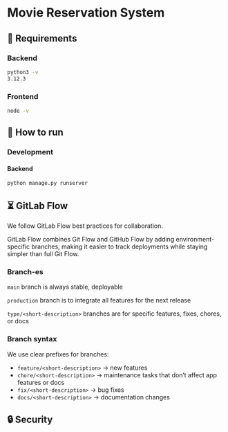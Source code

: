 # Movie Reservation System

## 🔦 Requirements

### Backend

```bash
python3 -v
3.12.3
```

### Frontend

```bash
node -v

```

## 🏃 How to run

### Development

#### Backend

```bash
python manage.py runserver
```

## ⏳ GitLab Flow

We follow GitLab Flow best practices for collaboration.

GitLab Flow combines Git Flow and GitHub Flow by adding environment-specific branches, making it easier to track deployments while staying simpler than full Git Flow.

### Branch-es

`main` branch is always stable, deployable

`production` branch is to integrate all features for the next release

`type/<short-description>` branches are for specific features, fixes, chores, or docs

### Branch syntax

We use clear prefixes for branches:

- `feature/<short-description>` -> new features
- `chore/<short-description>` -> maintenance tasks that don’t affect app features or docs
- `fix/<short-description>` -> bug fixes
- `docs/<short-description>` -> documentation changes

## 🔒 Security
